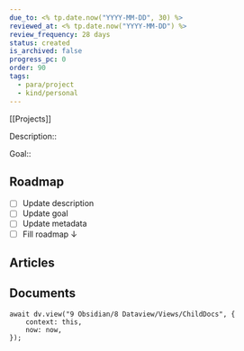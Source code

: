 ```yaml
---
due_to: <% tp.date.now("YYYY-MM-DD", 30) %>
reviewed_at: <% tp.date.now("YYYY-MM-DD") %>
review_frequency: 28 days
status: created
is_archived: false
progress_pc: 0
order: 90
tags:
  - para/project
  - kind/personal
---
```


[[Projects]]

Description:: 

Goal:: 

## Roadmap
- [ ] Update description
- [ ] Update goal
- [ ] Update metadata
- [ ] Fill roadmap ↓

## Articles

## Documents

```dataviewjs
await dv.view("9 Obsidian/8 Dataview/Views/ChildDocs", {
	context: this,
	now: now,
});
```
